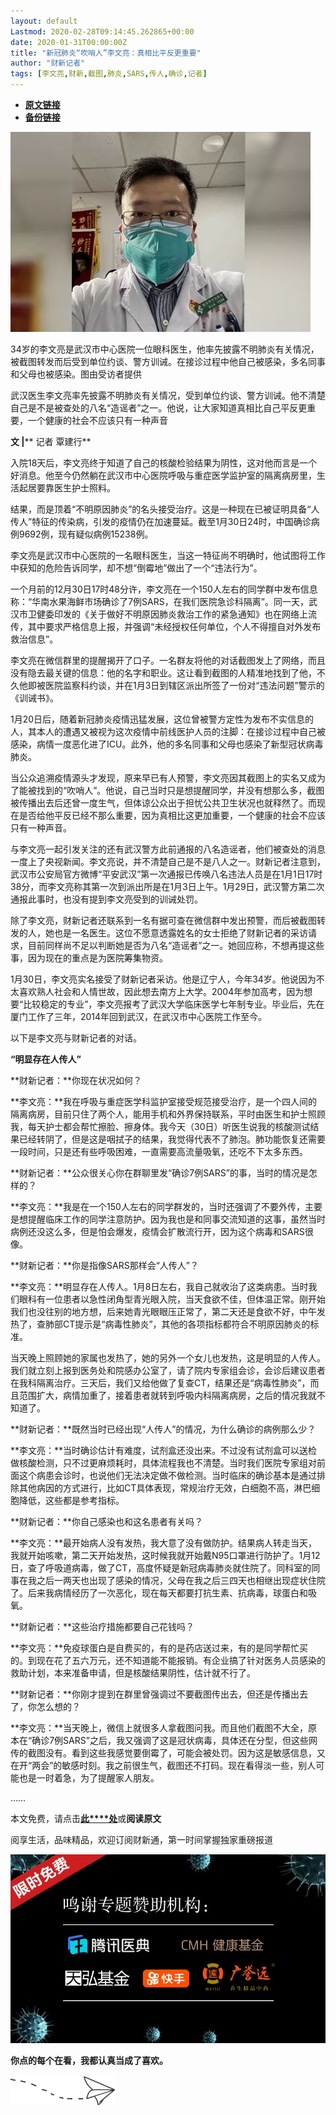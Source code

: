 ```yaml
---
layout: default
Lastmod: 2020-02-28T09:14:45.262865+00:00
date: 2020-01-31T00:00:00Z
title: "新冠肺炎“吹哨人”李文亮：真相比平反更重要"
author: "财新记者"
tags: [李文亮,财新,截图,肺炎,SARS,传人,确诊,记者]
---
```


* [**原文链接**](http://mp.weixin.qq.com/s?__biz=MjY2NzgwMjU0MA==&mid=2650136888&idx=1&sn=4b36e0de5a2748242c506676a3571edc&chksm=af3dd9fb984a50edbcfb7f4786c0e41783f1b822d3406004cf53f9c046bfb245a9900481122e#rd)
* [**备份链接**](http://archive.ph/TX1WE)


![](/images/post/0931f59f6ae500f42f9f40be1354e8d4.jpg)

34岁的李文亮是武汉市中心医院一位眼科医生，他率先披露不明肺炎有关情况，被截图转发而后受到单位约谈、警方训诫。在接诊过程中他自己被感染，多名同事和父母也被感染。图由受访者提供

武汉医生李文亮率先披露不明肺炎有关情况，受到单位约谈、警方训诫。他不清楚自己是不是被查处的八名“造谣者”之一。他说，让大家知道真相比自己平反更重要，一个健康的社会不应该只有一种声音

**文 |**** 记者 覃建行**

  

入院18天后，李文亮终于知道了自己的核酸检验结果为阴性，这对他而言是一个好消息。他至今仍然躺在武汉市中心医院呼吸与重症医学监护室的隔离病房里，生活起居要靠医生护士照料。

结果，而是顶着“不明原因肺炎”的名头接受治疗。这是一种现在已被证明具备“人传人”特征的传染病，引发的疫情仍在加速蔓延。截至1月30日24时，中国确诊病例9692例，现有疑似病例15238例。

李文亮是武汉市中心医院的一名眼科医生，当这一特征尚不明确时，他试图将工作中获知的危险告诉同学，却不想“倒霉地”做出了一个“违法行为”。

一个月前的12月30日17时48分许，李文亮在一个150人左右的同学群中发布信息称：“华南水果海鲜市场确诊了7例SARS，在我们医院急诊科隔离”。同一天，武汉市卫健委印发的《关于做好不明原因肺炎救治工作的紧急通知》也在网络上流传，其中要求严格信息上报，并强调“未经授权任何单位，个人不得擅自对外发布救治信息”。

李文亮在微信群里的提醒揭开了口子。一名群友将他的对话截图发上了网络，而且没有隐去最关键的信息：他的名字和职业。这让看到截图的人精准地找到了他，不久他即被医院监察科约谈，并在1月3日到辖区派出所签了一份对“违法问题”警示的《训诫书》。

1月20日后，随着新冠肺炎疫情迅猛发展，这位曾被警方定性为发布不实信息的人，其本人的遭遇又被视为这次疫情中前线医护人员的注脚：在接诊过程中自己被感染，病情一度恶化进了ICU。此外，他的多名同事和父母也感染了新型冠状病毒肺炎。

当公众追溯疫情源头才发现，原来早已有人预警，李文亮因其截图上的实名又成为了能被找到的“吹哨人”。他说，自己当时只是想提醒同学，并没有想那么多，截图被传播出去后还曾一度生气，但体谅公众出于担忧公共卫生状况也就释然了。而现在是否给他平反已经不那么重要，因为真相比这更加重要，一个健康的社会不应该只有一种声音。

与李文亮一起引发关注的还有武汉警方此前通报的八名造谣者，他们被查处的消息一度上了央视新闻。李文亮说，并不清楚自己是不是八人之一。财新记者注意到，武汉市公安局官方微博“平安武汉”第一次通报已传唤八名违法人员是在1月1日17时38分，而李文亮称其第一次到派出所是在1月3日上午。1月29日，武汉警方第二次通报此事时，也没有提到李文亮受到的训诫处罚。

除了李文亮，财新记者还联系到一名有据可查在微信群中发出预警，而后被截图转发的人，她也是一名医生。这位不愿意透露姓名的女士拒绝了财新记者的采访请求，目前同样尚不足以判断她是否为八名“造谣者”之一。她回应称，不想再提这些事，因为现在的重点是为医院筹集物资。

1月30日，李文亮实名接受了财新记者采访。他是辽宁人，今年34岁。他说因为不太喜欢熟人社会和人情世故，因此想去南方上大学。2004年参加高考，因为想要“比较稳定的专业”，李文亮报考了武汉大学临床医学七年制专业。毕业后，先在厦门工作了三年，2014年回到武汉，在武汉市中心医院工作至今。

以下是李文亮与财新记者的对话。

**“明显存在人传人”**

**财新记者：**你现在状况如何？

**李文亮：**我在呼吸与重症医学科监护室接受规范接受治疗，是一个四人间的隔离病房，目前只住了两个人，能用手机和外界保持联系，平时由医生和护士照顾我，每天护士都会帮忙擦脸、擦身体。我今天（30日）听医生说我的核酸测试结果已经转阴了，但是这是咽拭子的结果，我觉得代表不了肺泡。肺功能恢复还需要一段时间，只是还有些呼吸困难，一直需要高流量吸氧，还吃不下太多东西。

**财新记者：**公众很关心你在群聊里发“确诊7例SARS”的事，当时的情况是怎样的？

**李文亮：**我是在一个150人左右的同学群发的，当时还强调了不要外传，主要是想提醒临床工作的同学注意防护。因为我也是和同事交流知道的这事，虽然当时病例还没这么多，但是怕会爆发，疫情会扩散流行开，因为这个病毒和SARS很像。

**财新记者：**你是指像SARS那样会“人传人”？

**李文亮：**明显存在人传人。1月8日左右，我自己就收治了这类病患。当时我们眼科有一位患者以急性闭角型青光眼入院，当天食欲不佳，但体温正常。刚开始我们也没往别的地方想，后来她青光眼眼压正常了，第二天还是食欲不好，中午发热了，查肺部CT提示是“病毒性肺炎”，其他的各项指标都符合不明原因肺炎的标准。

当天晚上照顾她的家属也发热了，她的另外一个女儿也发热，这是明显的人传人。我们就立刻上报到医务处和院感办公室了，请了院内专家组会诊，会诊后建议患者在我科隔离治疗。三天后，我们又给他做了复查CT，结果还是“病毒性肺炎”，而且范围扩大，病情加重了，接着患者就转到呼吸内科隔离病房，之后的情况我就不知道了。

**财新记者：**既然当时已经出现“人传人”的情况，为什么确诊的病例那么少？

**李文亮：**当时确诊估计有难度，试剂盒还没出来。不过没有试剂盒可以送检做核酸检测，只不过更麻烦耗时，具体流程我也不清楚。当时我们医院专家组对前面这个病患会诊时，也说他们无法决定做不做检测。当时临床的确诊基本是通过排除其他病因的方式进行，比如CT具体表现，常规治疗无效，白细胞不高，淋巴细胞降低，这些都是参考指标。

**财新记者：**你自己感染也和这名患者有关吗？

**李文亮：**最开始病人没有发热，我大意了没有做防护。结果病人转走当天，我就开始咳嗽，第二天开始发热，这时候我就开始戴N95口罩进行防护了。1月12日，查了呼吸道病毒，做了CT，高度怀疑是新冠病毒肺炎就住院了。同科室的同事在我之后一两天也出现了感染的情况，父母在我之后三四天也相继出现症状住院了。后来我病情经历了一次恶化，现在每天都要打抗生素、抗病毒，球蛋白和吸氧。

**财新记者：**这些治疗措施都要自己花钱吗？

**李文亮：**免疫球蛋白是自费买的，有的是药店送过来，有的是同学帮忙买的。到现在花了五六万元，还不知道能不能报销。有企业搞了针对医务人员感染的救助计划，本来准备申请，但是核酸结果阴性，估计就不行了。

**财新记者：**你刚才提到在群里曾强调过不要截图传出去，但还是传播出去了，你怎么想的？

**李文亮：**当天晚上，微信上就很多人拿截图问我。而且他们截图不大全，原本在“确诊7例SARS”之后，我又强调了这是冠状病毒，具体还在分型，但这些网传的截图没有。看到这些我感觉要倒霉了，可能会被处罚。因为这是敏感信息，又在开“两会”的敏感时刻。我之前很生气，截图还不打码。现在看得淡一些，别人可能也是一时着急，为了提醒家人朋友。

……

本文免费，请点击[**此****处**](http://china.caixin.com/2020-01-31/101509761.html?originReferrer=gh_caixinwang)或**阅读原文**

阅享生活，品味精品，欢迎订阅财新通，第一时间掌握独家重磅报道

![](/images/post/ae056a92a1900a24a926b81f1c6bfb7a.jpg)

**你点的每个在看，我都认真当成了喜欢。**

![](/images/post/cf8a989e17485d5e774212f2109d3fcf.jpg)

